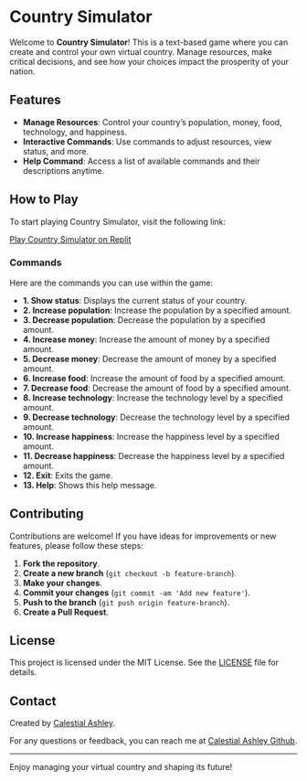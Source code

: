 # Country Simulator

Welcome to **Country Simulator**! This is a text-based game where you can create and control your own virtual country. Manage resources, make critical decisions, and see how your choices impact the prosperity of your nation.

## Features

- **Manage Resources**: Control your country’s population, money, food, technology, and happiness.
- **Interactive Commands**: Use commands to adjust resources, view status, and more.
- **Help Command**: Access a list of available commands and their descriptions anytime.

## How to Play

To start playing Country Simulator, visit the following link:

[Play Country Simulator on Replit](https://replit.com/@calestialashley/Country-Simulation?s=app)

### Commands

Here are the commands you can use within the game:

- **1. Show status**: Displays the current status of your country.
- **2. Increase population**: Increase the population by a specified amount.
- **3. Decrease population**: Decrease the population by a specified amount.
- **4. Increase money**: Increase the amount of money by a specified amount.
- **5. Decrease money**: Decrease the amount of money by a specified amount.
- **6. Increase food**: Increase the amount of food by a specified amount.
- **7. Decrease food**: Decrease the amount of food by a specified amount.
- **8. Increase technology**: Increase the technology level by a specified amount.
- **9. Decrease technology**: Decrease the technology level by a specified amount.
- **10. Increase happiness**: Increase the happiness level by a specified amount.
- **11. Decrease happiness**: Decrease the happiness level by a specified amount.
- **12. Exit**: Exits the game.
- **13. Help**: Shows this help message.

## Contributing

Contributions are welcome! If you have ideas for improvements or new features, please follow these steps:

1. **Fork the repository**.
2. **Create a new branch** (`git checkout -b feature-branch`).
3. **Make your changes**.
4. **Commit your changes** (`git commit -am 'Add new feature'`).
5. **Push to the branch** (`git push origin feature-branch`).
6. **Create a Pull Request**.

## License

This project is licensed under the MIT License. See the [LICENSE](LICENSE) file for details.

## Contact

Created by [Calestial Ashley](https://github.com/CalestialAshley35).

For any questions or feedback, you can reach me at [Calestial Ashley Github](mailto:calestialashley@gmail.com).

---

Enjoy managing your virtual country and shaping its future!

